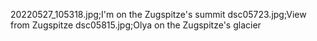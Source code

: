 20220527_105318.jpg;I'm on the Zugspitze's summit
dsc05723.jpg;View from Zugspitze
dsc05815.jpg;Olya on the Zugspitze's glacier
